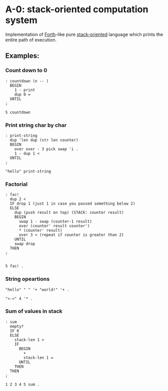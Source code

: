 # A-0: stack-oriented computation system

Implementation of
[Forth](https://en.wikipedia.org/wiki/Forth_(programming_language))-like pure
[stack-oriented](https://en.wikipedia.org/wiki/Stack-oriented_programming)
language which prints the entire path of execution.

## Examples:

### Count down to 0

```
: countdown (n -- )
  BEGIN
    1 - print
    dup 0 =
  UNTIL
;

5 countdown
```

### Print string char by char

```
: print-string
  dup 'len dup (str len counter)
  BEGIN
    over over - 3 pick swap 'i .
    1 - dup 1 <
  UNTIL
;

"hello" print-string
```

### Factorial

```
: fac!
  dup 2 <
  IF drop 1 (just 1 in case you passed something below 2)
  ELSE
    dup (push result on top) (STACK: counter result)
    BEGIN
      swap 1 - swap (counter-1 result)
      over (counter' result counter')
      * (counter' result)
      over 3 < (repeat if counter is greater than 2)
    UNTIL
    swap drop
  THEN
;


5 fac! .
```

### String opeartions

```
"hello" " " '+ "world!" '+ .

">-<" 4 '* .
```

### Sum of values in stack

```
: sum
  empty?
  IF 0
  ELSE
    stack-len 1 >
    IF 
      BEGIN
        +
        stack-len 1 =
      UNTIL
    THEN
  THEN
;

1 2 3 4 5 sum .
```
